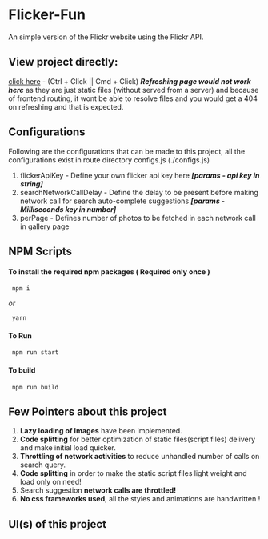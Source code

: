 
# Flicker-Fun
An simple version of the Flickr website using the Flickr API.

## View project directly:

[click here](http://flickrfun.surge.sh) - (Ctrl + Click || Cmd + Click) _**Refreshing page would not work here**_ as they are just static files (without served from a server) and because of frontend routing, it wont be able to resolve files and you would get a 404 on refreshing and that is expected.

## Configurations 
Following are the configurations that can be made to this project, all the configurations exist in route directory configs.js (./configs.js) 
1.  flickerApiKey - Define your own flicker api key here _**[params - api key in string]**_ 
2.  searchNetworkCallDelay - Define the delay to be present before making network call for search auto-complete suggestions _**[params - Milliseconds key in number]**_
3.  perPage - Defines number of photos to be fetched in each network call in gallery page 

## NPM Scripts

#### To install the required npm packages ( Required only once )
     npm i
     
_or_

     yarn
    

#### To Run
     npm run start 

#### To build
     npm run build
     
## Few Pointers about this project 
1. **Lazy loading of Images** have been implemented.
2. **Code splitting** for better optimization of static files(script files) delivery and make initial load quicker.
3. **Throttling of network activities** to reduce unhandled number of calls on search query.
4. **Code splitting** in order to make the static script files light weight and load only on need!
5. Search suggestion **network calls are throttled!**
6. **No css frameworks used**, all the styles and animations are handwritten ! 


## UI(s) of this project
